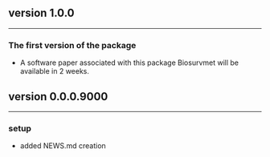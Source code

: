 ## version 1.0.0

---


### The first version of the package

- A software paper associated with this package Biosurvmet will be available in 2 weeks.



## version 0.0.0.9000

---

### setup

- added NEWS.md creation


